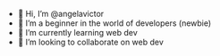 - 👋 Hi, I’m @angelavictor
- 👀 I’m a beginner in the world of developers (newbie)
- 🌱 I’m currently learning web dev
- 💞️ I’m looking to collaborate on web dev
<!---
angelavictor/angelavictor is a ✨ special ✨ repository because its `README.md` (this file) appears on your GitHub profile.
You can click the Preview link to take a look at your changes.
--->
